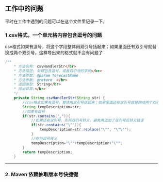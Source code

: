 ## 工作中的问题

平时在工作中遇到的问题可以在这个文件里记录一下。

### 1.csv格式，一个单元格内容包含逗号的问题

csv格式如果有逗号，将这个字段整体用双引号括起来；如果里面还有双引号就替换成两个双引号，这样导出来的格式就不会有问题了

```java
/**
	* 方法名称: csvHandlerStr</br>
	* 方法描述: 处理包含逗号，或者双引号的字段</br>
	* 方法参数: @param forecastName
	* 方法参数: @return  </br>
	* 返回类型: String</br>
	* 抛出异常:</br>
	*/ 
	private String csvHandlerStr(String str) {
		//csv格式如果有逗号，整体用双引号括起来；如果里面还有双引号就替换成两个双引号，这样导出来的格式就不会有问题了			
		String tempDescription=str;
		//如果有逗号
		if(str.contains(",")){				
			//如果还有双引号，先将双引号转义，避免两边加了双引号后转义错误
			if(str.contains("\"")){
				tempDescription=str.replace("\"", "\"\"");
			}
			//在将逗号转义
			tempDescription="\""+tempDescription+"\"";
		}
		return tempDescription;
	}
```

---

### 2. Maven 依赖抽取版本号快捷键





